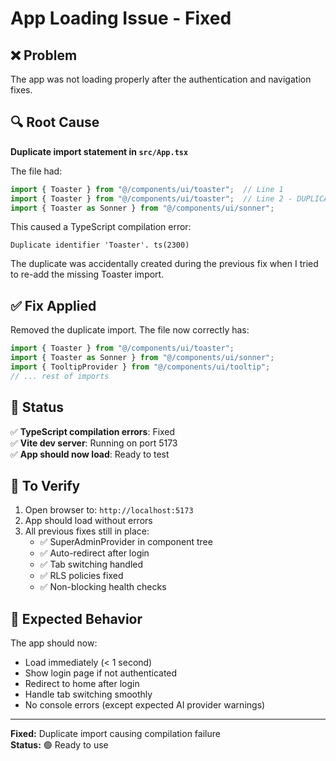 # App Loading Issue - Fixed

## ❌ Problem
The app was not loading properly after the authentication and navigation fixes.

## 🔍 Root Cause
**Duplicate import statement in `src/App.tsx`**

The file had:
```typescript
import { Toaster } from "@/components/ui/toaster";  // Line 1
import { Toaster } from "@/components/ui/toaster";  // Line 2 - DUPLICATE!
import { Toaster as Sonner } from "@/components/ui/sonner";
```

This caused a TypeScript compilation error:
```
Duplicate identifier 'Toaster'. ts(2300)
```

The duplicate was accidentally created during the previous fix when I tried to re-add the missing Toaster import.

## ✅ Fix Applied

Removed the duplicate import. The file now correctly has:
```typescript
import { Toaster } from "@/components/ui/toaster";
import { Toaster as Sonner } from "@/components/ui/sonner";
import { TooltipProvider } from "@/components/ui/tooltip";
// ... rest of imports
```

## 🚀 Status

✅ **TypeScript compilation errors**: Fixed  
✅ **Vite dev server**: Running on port 5173  
✅ **App should now load**: Ready to test

## 📝 To Verify

1. Open browser to: `http://localhost:5173`
2. App should load without errors
3. All previous fixes still in place:
   - ✅ SuperAdminProvider in component tree
   - ✅ Auto-redirect after login
   - ✅ Tab switching handled
   - ✅ RLS policies fixed
   - ✅ Non-blocking health checks

## 🎯 Expected Behavior

The app should now:
- Load immediately (< 1 second)
- Show login page if not authenticated
- Redirect to home after login
- Handle tab switching smoothly
- No console errors (except expected AI provider warnings)

---

**Fixed:** Duplicate import causing compilation failure  
**Status:** 🟢 Ready to use
